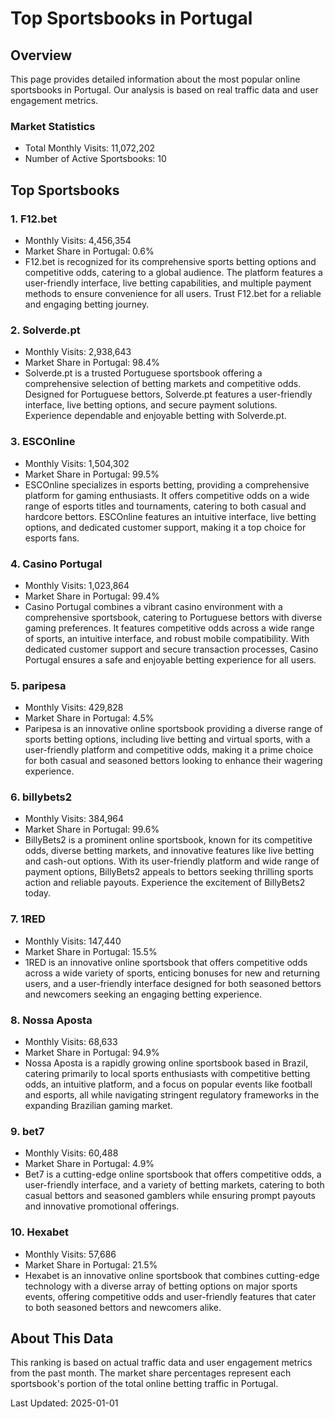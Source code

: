 # Top Sportsbooks in Portugal

## Overview
This page provides detailed information about the most popular online sportsbooks in Portugal. 
Our analysis is based on real traffic data and user engagement metrics.

### Market Statistics
- Total Monthly Visits: 11,072,202
- Number of Active Sportsbooks: 10

## Top Sportsbooks

### 1. F12.bet
- Monthly Visits: 4,456,354
- Market Share in Portugal: 0.6%
-  F12.bet is recognized for its comprehensive sports betting options and competitive odds, catering to a global audience. The platform features a user-friendly interface, live betting capabilities, and multiple payment methods to ensure convenience for all users. Trust F12.bet for a reliable and engaging betting journey.

### 2. Solverde.pt
- Monthly Visits: 2,938,643
- Market Share in Portugal: 98.4%
-  Solverde.pt is a trusted Portuguese sportsbook offering a comprehensive selection of betting markets and competitive odds. Designed for Portuguese bettors, Solverde.pt features a user-friendly interface, live betting options, and secure payment solutions. Experience dependable and enjoyable betting with Solverde.pt.

### 3. ESCOnline
- Monthly Visits: 1,504,302
- Market Share in Portugal: 99.5%
-  ESCOnline specializes in esports betting, providing a comprehensive platform for gaming enthusiasts. It offers competitive odds on a wide range of esports titles and tournaments, catering to both casual and hardcore bettors. ESCOnline features an intuitive interface, live betting options, and dedicated customer support, making it a top choice for esports fans.

### 4. Casino Portugal
- Monthly Visits: 1,023,864
- Market Share in Portugal: 99.4%
-  Casino Portugal combines a vibrant casino environment with a comprehensive sportsbook, catering to Portuguese bettors with diverse gaming preferences. It features competitive odds across a wide range of sports, an intuitive interface, and robust mobile compatibility. With dedicated customer support and secure transaction processes, Casino Portugal ensures a safe and enjoyable betting experience for all users.

### 5. paripesa
- Monthly Visits: 429,828
- Market Share in Portugal: 4.5%
- Paripesa is an innovative online sportsbook providing a diverse range of sports betting options, including live betting and virtual sports, with a user-friendly platform and competitive odds, making it a prime choice for both casual and seasoned bettors looking to enhance their wagering experience.

### 6. billybets2
- Monthly Visits: 384,964
- Market Share in Portugal: 99.6%
-  BillyBets2 is a prominent online sportsbook, known for its competitive odds, diverse betting markets, and innovative features like live betting and cash-out options. With its user-friendly platform and wide range of payment options, BillyBets2 appeals to bettors seeking thrilling sports action and reliable payouts. Experience the excitement of BillyBets2 today.

### 7. 1RED
- Monthly Visits: 147,440
- Market Share in Portugal: 15.5%
- 1RED is an innovative online sportsbook that offers competitive odds across a wide variety of sports, enticing bonuses for new and returning users, and a user-friendly interface designed for both seasoned bettors and newcomers seeking an engaging betting experience.

### 8. Nossa Aposta
- Monthly Visits: 68,633
- Market Share in Portugal: 94.9%
- Nossa Aposta is a rapidly growing online sportsbook based in Brazil, catering primarily to local sports enthusiasts with competitive betting odds, an intuitive platform, and a focus on popular events like football and esports, all while navigating stringent regulatory frameworks in the expanding Brazilian gaming market.

### 9. bet7
- Monthly Visits: 60,488
- Market Share in Portugal: 4.9%
- Bet7 is a cutting-edge online sportsbook that offers competitive odds, a user-friendly interface, and a variety of betting markets, catering to both casual bettors and seasoned gamblers while ensuring prompt payouts and innovative promotional offerings.

### 10. Hexabet
- Monthly Visits: 57,686
- Market Share in Portugal: 21.5%
- Hexabet is an innovative online sportsbook that combines cutting-edge technology with a diverse array of betting options on major sports events, offering competitive odds and user-friendly features that cater to both seasoned bettors and newcomers alike.


## About This Data
This ranking is based on actual traffic data and user engagement metrics from the past month. 
The market share percentages represent each sportsbook's portion of the total online betting traffic in Portugal.

Last Updated: 2025-01-01
